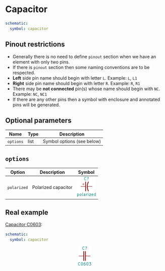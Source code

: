 Capacitor
=========

```yaml
schematic:
  symbol: capacitor
```

Pinout restrictions
-------------------

* Generally there is no need to define `pinout` section when we have an element with only two pins.
* If there is `pinout` section then some naming conventions are to be respected.
* **Left** side pin name should begin with letter `L`. Example: `L`, `L1`
* **Right** side pin name should begin with letter `R`. Example: `R`, `R1`
* There may be **not connected** pin(s) whose name should begin with `NC`. Example: `NC`, `NC1`
* If there are any other pins then a symbol with enclosure and annotated pins will be generated.

Optional parameters
-------------------

| Name | Type | Description |
|------|------|-------------|
| `options` | list | Symbol options (see below) |

`options`
---------

| Option | Description | Symbol |
|--------|-------------|--------|
| `polarized` | Polarized capacitor | <img src="/img/symbols/capacitor/polarized.svg" width="60" alt="Polarized capacitor"> |

Real example
------------

[Capacitor C0603](https://github.com/qeda/library/blob/master/capacitor/c0603.yaml):

```yaml
schematic:
  symbol: capacitor
```

<center><img src="/img/symbols/capacitor/c0603.svg" width="42" alt="Capacitor C0603"></center>
